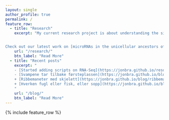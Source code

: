 ```yaml
---
layout: single
author_profile: true
permalink: /
feature_row:
  - title: "Research"
    excerpt: "My current research project is about understanding the significance of non-coding RNAs in the evolution of multicellular animals.


Check out our latest work on [microRNAs in the unicellular ancestors of animals](http://biorxiv.org/content/early/2016/10/01/076190)"
    url: "/research/"
    btn_label: "Read More"
  - title: "Recent posts"
    excerpt: "
    - [Started adding scripts on RNA-Seq](https://jonbra.github.io/resources/intro/)
    - [Svampene tar tilbake førsteplassen](https://jonbra.github.io/blog/svampene-tar-tilbake-f%C3%B8rsteplassen/)
    + [Ribbemaneter med skjelett](https://jonbra.github.io/blog/ribbemaneter-med-skjelett/)
    + [Hverken fugl eller fisk, eller sopp](https://jonbra.github.io/blog/hverken-fugl-eller-fisk/)
    "
    url: "/blog/"
    btn_label: "Read More"
---
```


{% include feature_row %}


